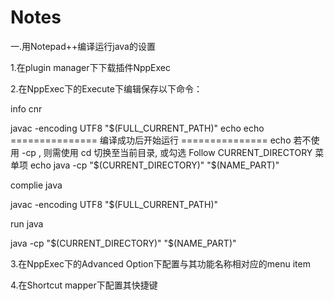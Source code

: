 # Notes
一.用Notepad++编译运行java的设置

1.在plugin manager下下载插件NppExec

2.在NppExec下的Execute下编辑保存以下命令：

info cnr

javac -encoding UTF8 "$(FULL_CURRENT_PATH)"  
echo  
echo ===============  编译成功后开始运行  ===============  
echo 若不使用 -cp , 则需使用 cd 切换至当前目录, 或勾选 Follow CURRENT_DIRECTORY 菜单项  
echo  
java -cp "$(CURRENT_DIRECTORY)" "$(NAME_PART)"  


complie java

javac -encoding UTF8 "$(FULL_CURRENT_PATH)"  


run java

java -cp "$(CURRENT_DIRECTORY)" "$(NAME_PART)" 

3.在NppExec下的Advanced Option下配置与其功能名称相对应的menu item 

4.在Shortcut mapper下配置其快捷键
